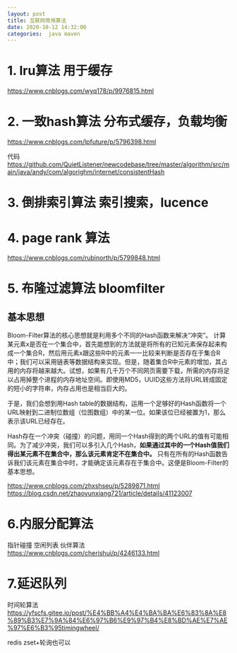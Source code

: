 ```yaml
---
layout: post
title: 互联网常用算法
date: 2020-10-12 14:32:00
categories:  java maven
---
```


# 1. lru算法 用于缓存
https://www.cnblogs.com/wyq178/p/9976815.html

# 2. 一致hash算法 分布式缓存，负载均衡
https://www.cnblogs.com/lpfuture/p/5796398.html

代码
https://github.com/QuietListener/newcodebase/tree/master/algorithm/src/main/java/andy/com/algorighm/internet/consistentHash

# 3. 倒排索引算法 索引搜索，lucence

# 4. page rank 算法
https://www.cnblogs.com/rubinorth/p/5799848.html

# 5. 布隆过滤算法 bloomfilter
## 基本思想
Bloom-Filter算法的核心思想就是利用多个不同的Hash函数来解决“冲突”。
计算某元素x是否在一个集合中，首先能想到的方法就是将所有的已知元素保存起来构成一个集合R，然后用元素x跟这些R中的元素一一比较来判断是否存在于集合R中；我们可以采用链表等数据结构来实现。但是，随着集合R中元素的增加，其占用的内存将越来越大。试想，如果有几千万个不同网页需要下载，所需的内存将足以占用掉整个进程的内存地址空间。即使用MD5，UUID这些方法将URL转成固定的短小的字符串，内存占用也是相当巨大的。

于是，我们会想到用Hash table的数据结构，运用一个足够好的Hash函数将一个URL映射到二进制位数组（位图数组）中的某一位。如果该位已经被置为1，那么表示该URL已经存在。

Hash存在一个冲突（碰撞）的问题，用同一个Hash得到的两个URL的值有可能相同。为了减少冲突，我们可以多引入几个Hash，**如果通过其中的一个Hash值我们得出某元素不在集合中，那么该元素肯定不在集合中。** 只有在所有的Hash函数告诉我们该元素在集合中时，才能确定该元素存在于集合中。这便是Bloom-Filter的基本思想。


https://www.cnblogs.com/zhxshseu/p/5289871.html
https://blog.csdn.net/zhaoyunxiang721/article/details/41123007



# 6.内服分配算法
指针碰撞
空闲列表
伙伴算法
https://www.cnblogs.com/cherishui/p/4246133.html


# 7.延迟队列
时间轮算法
https://yfscfs.gitee.io/post/%E4%BB%A4%E4%BA%BA%E6%83%8A%E8%89%B3%E7%9A%84%E6%97%B6%E9%97%B4%E8%BD%AE%E7%AE%97%E6%B3%95timingwheel/

redis zset+轮询也可以